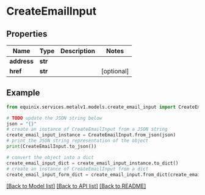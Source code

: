 # CreateEmailInput


## Properties

Name | Type | Description | Notes
------------ | ------------- | ------------- | -------------
**address** | **str** |  | 
**href** | **str** |  | [optional] 

## Example

```python
from equinix.services.metalv1.models.create_email_input import CreateEmailInput

# TODO update the JSON string below
json = "{}"
# create an instance of CreateEmailInput from a JSON string
create_email_input_instance = CreateEmailInput.from_json(json)
# print the JSON string representation of the object
print(CreateEmailInput.to_json())

# convert the object into a dict
create_email_input_dict = create_email_input_instance.to_dict()
# create an instance of CreateEmailInput from a dict
create_email_input_form_dict = create_email_input.from_dict(create_email_input_dict)
```
[[Back to Model list]](../README.md#documentation-for-models) [[Back to API list]](../README.md#documentation-for-api-endpoints) [[Back to README]](../README.md)


